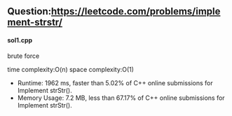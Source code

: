 ## Question:https://leetcode.com/problems/implement-strstr/

#### sol1.cpp
brute force

time complexity:O(n)
space complexity:O(1)

* Runtime: 1962 ms, faster than 5.02% of C++ online submissions for Implement strStr().
* Memory Usage: 7.2 MB, less than 67.17% of C++ online submissions for Implement strStr().

